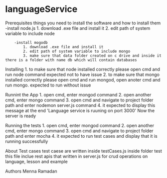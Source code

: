 # languageService

Prerequisites
    things you need to install the software and how to install them
        -install node.js
            1. download .exe file and install it
            2. edit path of system variable to include node
            
        -install mogodb 
            1. download .exe file and install it
            2. edit path of system variable to include mongo
            3. make sure that data folder created on c drive and inside it there is a folder with name db which will contain databases
            


Installing
    1. to make sure that node installed correctly please open cmd and run node command expected not to have issue
    2. to make sure that mongo installed correctly please open cmd and run mongod, open anoter cmd and run mongo. expected to run without        issue
    

Runnint the App
    1. open cmd, enter mongod command
    2. open another cmd, enter mongo command
    3. open cmd and navigate to project folder path and enter nodemon server.js command 
    4. it expected to display this message at the end 'Language service is ruuning on port 3000'
    Now the server is ready
    
Running the tests
    1. open cmd, enter mongod command
    2. open another cmd, enter mongo command
    3. open cmd and navigate to project folder path and enter mocha
    4. it expected to run test cases and display that it is running successfully


About Test cases
    test caese are written inside testCases.js inside folder test
    this file inclue rest apis that written in server.js for crud operations on language, lesson and example


Authors
Menna Ramadan